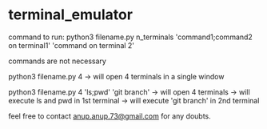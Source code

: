# terminal_emulator
command to run:
python3 filename.py n_terminals 'command1;command2 on terminal1' 'command on terminal 2' 

commands are not necessary

python3 filename.py 4 -> will open 4 terminals in a single window 

python3 filename.py 4 'ls;pwd' 'git branch' -> will open 4 terminals -> will execute ls and pwd in 1st terminal -> will execute 'git branch' in 2nd terminal



feel free to contact anup.anup.73@gmail.com for any doubts.
